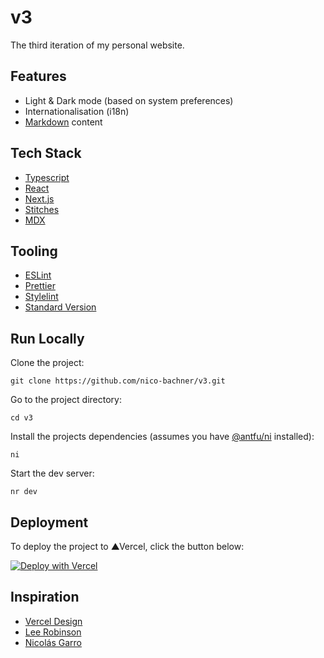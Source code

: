 # v3

The third iteration of my personal website.

## Features

-   Light & Dark mode (based on system preferences)
-   Internationalisation (i18n)
-   [Markdown](https://daringfireball.net/projects/markdown/) content

## Tech Stack

-   [Typescript](https://www.typescriptlang.org)
-   [React](https://reactjs.org)
-   [Next.js](https://nextjs.org)
-   [Stitches](https://stitches.dev)
-   [MDX](https://mdxjs.com)

## Tooling

-   [ESLint](https://eslint.org)
-   [Prettier](https://prettier.io)
-   [Stylelint](https://stylelint.io)
-   [Standard Version](https://github.com/conventional-changelog/standard-version)

## Run Locally

Clone the project:

```
git clone https://github.com/nico-bachner/v3.git
```

Go to the project directory:

```
cd v3
```

Install the projects dependencies (assumes you have [@antfu/ni](https://github.com/antfu/ni) installed):

```
ni
```

Start the dev server:

```
nr dev
```

## Deployment

To deploy the project to ▲Vercel, click the button below:

[![Deploy with Vercel](https://vercel.com/button)](https://vercel.com/new/git/external?repository-url=https%3A%2F%2Fgithub.com%2Fnico-bachner%2Fv3)

## Inspiration

-   [Vercel Design](https://vercel.com/design)
-   [Lee Robinson](https://leerob.io)
-   [Nicolás Garro](https://evilrabb.it)
